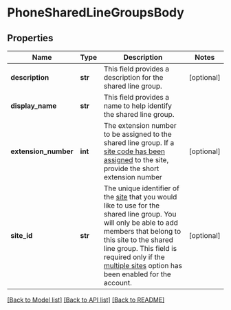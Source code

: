 # PhoneSharedLineGroupsBody

## Properties
Name | Type | Description | Notes
------------ | ------------- | ------------- | -------------
**description** | **str** | This field provides a description for the shared line group. | [optional] 
**display_name** | **str** | This field provides a name to help identify the shared line group. | 
**extension_number** | **int** | The extension number to be assigned to the shared line group. If a [site code has been assigned](https://support.zoom.us/hc/en-us/articles/360020809672#h_79ca9c8f-c97b-4486-aa59-d0d9d31a525b) to the site, provide the short extension number  | [optional] 
**site_id** | **str** | The unique identifier of the [site](https://support.zoom.us/hc/en-us/articles/360020809672-Managing-multiple-sites) that you would like to use for the shared line group. You will only be able to add members that belong to this site to the shared line group.  This field is required only if the [multiple sites](https://support.zoom.us/hc/en-us/articles/360020809672-Managing-multiple-sites) option has been enabled for the account. | [optional] 

[[Back to Model list]](../README.md#documentation-for-models) [[Back to API list]](../README.md#documentation-for-api-endpoints) [[Back to README]](../README.md)

